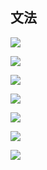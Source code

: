 ## 文法
![](/每課文法/DSC_2065.jpg)

![](/每課文法/DSC_2066.jpg) 

![](/每課文法/DSC_2067.jpg) 

![](/每課文法/DSC_2068.jpg) 

![](/每課文法/DSC_2069.jpg) 

![](/每課文法/DSC_2070.jpg) 

![](/每課文法/DSC_2071.jpg) 
